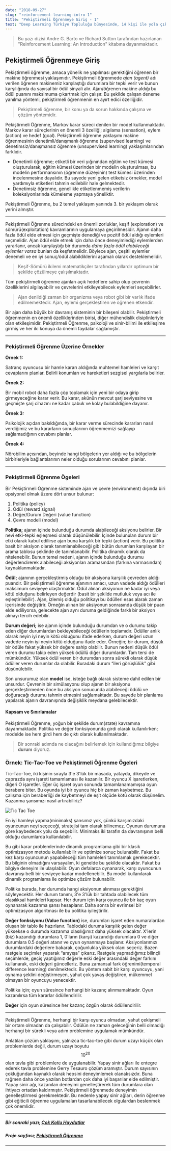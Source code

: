 ```yaml
---
date: "2018-09-27"
slug: "reinforcement-learning-intro-1"
title: "Pekiştirmeli Öğrenmeye Giriş - 1"
text: "Deep Learning Türkiye Topluluğu bünyesinde, 14 kişi ile yola çıkan Pekiştirmeli Öğrenme Araştırma ve Çalışma Grubu, çevrimiçi Discord buluşmaları düzenleyerek, Richard S. Sutton ve Andrew G. Barto tarafından hazırlanan “Reinforcement Learning: An Introduction” kitabının özetini çıkartmaktadır. Eş zamanlı olarak çeşitli Pekiştirmeli Öğrenme uygulamaları yapan ekip, bu çalışmalarını GitHub üzerinde açık kaynaklı olarak paylaşmaktadır. Türkçe ve ayrıntılı bir şekilde özetlenen kitabın bölümlerini, araştırma yapanlara katkı sağlaması için Web sayfamız ve Blog’umuzda yakın zamanda paylaşmayı planlayan ekip, NIPS 2018 bünyesinde Pommerman yarışmasına katılmak için hazırlıklarını sürdürmektedir."
---
```


> Bu yazı dizisi Andre G. Barto ve Richard Sutton tarafından hazırlanan "Reinforcement Learning: An Introduction" kitabına dayanmaktadır.

## Pekiştirmeli Öğrenmeye Giriş

Pekiştirmeli öğrenme, amaca yönelik ne yapılması gerektiğini öğrenen bir makine öğrenmesi yaklaşımıdır. Pekiştirmeli öğrenmede _ajan (agent)_ adı verilen öğrenen makinemiz karşılaştığı durumlara bir tepki verir ve bunun karşılığında da sayısal bir ödül sinyali alır. Ajan/öğrenen makine aldığı bu ödül puanını maksimuma çıkartmak için çalışır. Bu şekilde çalışan deneme yanılma yöntemi, pekiştirmeli öğrenmenin en ayırt edici özelliğidir.

> Pekiştirmeli öğrenme, bir konu ya da sorun hakkında çalışma ve çözüm yöntemidir.

Pekiştirmeli Öğrenme, Markov karar süreci denilen bir model kullanmaktadır. Markov karar süreçlerinin en önemli 3 özelliği; algılama (sensation), eylem (action) ve hedef (goal). Pekiştirmeli öğrenme yaklaşımı makine öğrenmesinin denetimli/danışmanlı öğrenme (supervised learning) ve denetimsiz/danışmansız öğrenme (unsupervised learning) yaklaşımlarından farklıdır.

* Denetimli öğrenme; etiketli bir veri yığınından eğitim ve test kümesi oluşturularak, eğitim kümesi üzerinden bir modelin oluşturulması, bu modelin performansının (öğrenme düzeyinin) test kümesi üzerinden incelenmesine dayalıdır. Bu sayede yeni gelen etiketsiz örnekler, model yardımıyla etiketleri tahmin edilebilir hale gelmektedir.
* Denetimsiz öğrenme, genellikle etiketlenmemiş verilerin koleksiyonlarında kümeleme yapmaya yöneliktir.

Pekiştirmeli Öğrenme, bu 2 temel yaklaşım yanında 3. bir yaklaşım olarak yerini almıştır.

---

Pekiştirmeli Öğrenme sürecindeki en önemli zorluklar, keşif (exploration) ve sömürü(exploitation) kavramlarının uygulamaya geçirilmesidir. Ajanın daha fazla ödül elde etmesi için geçmişte denediği ve pozitif ödül aldığı eylemleri seçmelidir. Ajan ödül elde etmek için daha önce deneyimlediği eylemlerden yararlanır, ancak karşılaştığı bir durumda _daha fazla ödül alabileceği eylemler varsa_ bunları da keşfetmelidir. Böylece ajan, çeşitli eylemler denemeli ve en iyi sonuç/ödül alabildiklerini aşamalı olarak desteklemelidir.

> Keşif-Sömürü ikilemi matematikçiler tarafından yıllardır optimum bir şekilde çözülmeye çalışılmaktadır.

Tüm pekiştirmeli öğrenme ajanları açık hedeflere sahip olup çevrenin özelliklerini algılayabilir ve çevrelerini etkileyebilecek eylemleri seçebilirler.

> Ajan denildiği zaman bir organizma veya robot gibi bir varlık ifade edilmemektedir. Ajan, eylemi gerçekleştiren ve öğrenen etkendir.

Bir ajan daha büyük bir davranış sisteminin bir bileşeni olabilir. Pekiştirmeli öğrenmenin en önemli özelliklerinden birisi, diğer mühendislik disiplinleriyle olan etkileşimidir. Pekiştirmeli Öğrenme, psikoloji ve sinir-bilimi ile etkileşime girmiş ve her iki konuya da önemli faydalar sağlamıştır.

---

### Pekiştirmeli Öğrenme Üzerine Örnekler

__Örnek 1:__

Satranç oyuncusu bir hamle kararı aldığında muhtemel hamleleri ve karşıt cevaplarını planlar. Belirli konumları ve hareketleri sezgisel yargılarla belirler.

__Örnek 2:__

Bir mobil robot daha fazla çöp toplamak için yeni bir odaya girip girmeyeceğine karar verir. Bu karar, akünün mevcut şarj seviyesine ve geçmişte şarj cihazını ne kadar çabuk ve kolay bulabildiğine dayanır.

__Örnek 3:__

Psikolojik açıdan bakıldığında, bir karar verme sürecinde kararları nasıl verdiğimiz ve bu kararların sonuçlarının öğrenmemizi sağlayıp sağlamadığının cevabını planlar.

__Örnek 4:__

Nörobilim açısından, beyinde hangi bölgelerin yer aldığı ve bu bölgelerin birbirleriyle bağlantılarının neler olduğu sorularının cevabını planlar.

---

### Pekiştirmeli Öğrenme Ögeleri

Bir Pekiştirmeli Öğrenme sisteminde ajan ve çevre (environment) dışında biri opsiyonel olmak üzere dört unsur bulunur:

1. Politika (policy)
2. Ödül (reward signal)
3. Değer/Durum Değeri (value function)
4. Çevre modeli (model)

__Politika;__ ajanın içinde bulunduğu durumda alabileceği aksiyonu belirler. Bir nevi etki-tepki eşleşmesi olarak düşünülebilir. İçinde bulunulan durum bir etki olarak kabul edilirse ajan buna karşılık bir tepki (action) verir. Bu politika basit bir aksiyon olarak tanımlanabileceği gibi bütün durumları karşılayan bir arama tablosu şeklinde de tanımlanabilir. Politika dinamik olarak da nitelenebilir. Bunun temel nedeni, ajanın içinde bulunduğu durumu değerlendirerek alabileceği aksiyonları aramasından (farkına varmasından) kaynaklanmaktadır.

__Ödül;__ ajanının gerçekleştirmiş olduğu bir aksiyona karşılık çevreden aldığı puandır. Bir pekiştirmeli öğrenme ajanının amacı, uzun vadede aldığı ödülleri maksimum seviyeye ulaştırmaktır. Ödül alınan aksiyonun ne kadar iyi veya kötü olduğunu belirleyen değerdir (basit bir şekilde mutluluk veya acı ile eşleştirilebilir). Ajan, izlemiş olduğu politikayı bu ödülleri esas alarak zaman içerisinde değiştirir. Örneğin alınan bir aksiyonun sonrasında düşük bir puan elde ediliyorsa, gelecekte ajan aynı duruma geldiğinde farklı bir aksiyon almayı tercih edebilir.

__Durum değeri;__ ise ajanın içinde bulunduğu durumdan ve o durumu takip eden diğer durumlardan bekleyebileceği ödüllerin toplamıdır. Ödüller anlık olarak neyin iyi neyin kötü olduğunu ifade ederken, durum değeri uzun vadede neyin iyi neyin kötü olduğunu ifade eder. Örneğin; bir durum, düşük bir ödüle fakat yüksek bir değere sahip olabilir. Bunun nedeni düşük ödül veren durumu takip eden yüksek ödüllü diğer durumlardır. Tam tersi de mümkündür. Yüksek ödül veren bir durumdan sonra sürekli olarak düşük ödüller veren durumlar da olabilir. Buradaki durum “ileri görüşlülük” gibi düşünülebilir.

Son unsurumuz olan __model__ ise, isteğe bağlı olarak sisteme dahil edilen bir unsurdur. Çevrenin bir simülasyonu olup ajanın bir aksiyonu gerçekleştirmeden önce bu aksiyon sonucunda alabileceği ödülü ve doğuracağı durumu tahmin etmesini sağlamaktadır. Bu sayede bir planlama yapılarak ajanın davranışında değişiklik meydana gelebilecektir.

#### Kapsam ve Sınırlamalar

Pekiştirmeli Öğrenme, yoğun bir şekilde durum(state) kavramına dayanmaktadır. Politika ve değer fonksiyonunda girdi olarak kullanılırken; modelde ise hem girdi hem de çıktı olarak kullanılmaktadır.

> Bir sonraki adımda ne olacağını belirlemek için kullandığımız bilgiye __durum__ diyoruz.

### Örnek: Tic-Tac-Toe ve Pekiştirmeli Öğrenme Ögeleri

Tic-Tac-Toe, iki kişinin sırayla 3'e 3'lük bir masada, yatayda, dikeyde ve çaprazda aynı işareti tamamlaması ile kazanılır. Bir oyuncu X işaretlerken, diğeri O işaretler. Eğer üç işaret oyun sonunda tamamlanamamışsa oyun berabere biter. Bu oyunda iyi bir oyuncu hiç bir zaman kaybetmez. Bu çalışma için beraberliği de kaybetmeyi de eşit ölçüde kötü olarak düşünelim. Kazanma şansımızı nasıl artırabiliriz?

![Tic Tac Toe](tic-tac-toe.png)

En iyi hamleyi yapma(minimaks) şansımız yok, çünkü karşımızdaki oyuncunun neyi seçeceği, stratejisi tam olarak bilinemez. Oyunun durumuna göre kaybedecek yolu da seçebilir. Minimaks iki tarafın da davranışının belli olduğu durumlarda kullanılabilir.

Bu gibi karar problemlerinde dinamik programlama gibi bir klasik optimizasyon metodu kullanılabilir ve optimize sonuç bulunabilir. Fakat bu kez karşı oyuncunun yapabileceği tüm hamleleri tanımlamak gerekecektir. Bu bilginin olmadığını varsayalım, ki genelde bu şekilde olacaktır. Fakat bu bilgiye deneyim ile ulaşılabilir. Oyun defalarca oynanarak, karşı oyuncunun davranışı belli bir seviyeye kadar modellenebilir. Bu model kullanılarak dinamik programlama ile optimize çözüm bulunabilir.

Politika burada, her durumda hangi aksiyonun alınması gerektiğini söyleyecektir. Her durum tanımı, 3'e 3'lük bir tahtada olabilecek tüm olasılıksal hamleleri kapsar. Her durum için karşı oyuncu ile bir kaç oyun oynanarak kazanma şansı hesaplanır. Daha sonra bir evrimsel bir optimizasyon algoritması ile bu politika iyileştirilir.

__Değer fonksiyonu (Value function)__ ise, durumları işaret eden numaralardan oluşan bir tablo ile hazırlanır. Tablodaki duruma karşılık gelen değer yüksekse o durumda kazanma olasılığımız daha yüksek olacaktır. X’lerin (biz) kazandığı durumlara 1, 0'ların (karşı) kazandığı durumlara 0 ve diğer durumlara 0.5 değeri atanır ve oyun oynanmaya başlanır. Aksiyonlarımızı durumlardaki değerlere bakarak, çoğunlukla yüksek olanı seçeriz. Bazen rastgele seçimler yaparak “arayışa” çıkarız. Rastgele yapmadığımız bilinçli seçimlerde, geçiş yaptığımız değerle eski değer arasındaki değer farkını kullanarak, eski değeri güncelleriz. Buna zamansal fark öğrenimi(temporal difference learning) denilmektedir. Bu yöntem sabit bir karşı oyuncuyu, yani oynama şeklini değiştirmeyen, yahut çok yavaş değiştiren, mükemmel olmayan bir oyuncuyu yenecektir.

Politika için; oyun süresince herhangi bir kazanç alınmamaktadır. Oyun kazanılırsa tüm kararlar ödüllendirilir.

__Değer__ için oyun süresince her kazanç özgün olarak ödüllendirilir.

---

Pekiştirmeli Öğrenme, herhangi bir karşı oyuncu olmadan, yahut çekişmeli bir ortam olmadan da çalışabilir. Ödülün ne zaman geleceğinin belli olmadığı herhangi bir sürekli veya adım problemine uygulamak mümkündür.

Anlatılan çözüm yaklaşımı, yalnızca tic-tac-toe gibi durum uzayı küçük olan problemlerde değil, durum uzayı boyutu $$10^{20}$$ olan tavla gibi problemlere de uygulanabilir. Yapay sinir ağları ile entegre ederek tavla problemine Gerry Tesauro çözüm aramıştır. Durum sayısının çokluğundan kaynaklı olarak hepsini deneyimlemek olanaksızdır. Buna rağmen daha önce yazılan botlardan çok daha iyi başarılar elde edilmiştir. Yapay sinir ağı, kazanılan deneyimi genelleştirerek tüm durumlara olan ihtiyacı ortadan kaldırmıştır. Pekiştirmeli öğrenmede deneyimin genelleştirmesi gerekmektedir. Bu nedenle yapay sinir ağları, derin öğrenme gibi eğiticili öğrenme uygulamaları tasarlanabilecek olgulardan beslenmek çok önemlidir.

---

##### Bir sonraki yazı; [Çok Kollu Haydutlar](reinforcement-learning-intro-2)
##### Proje sayfası; [Pekiştirmeli Öğrenme](reinforcement-learning)

---
